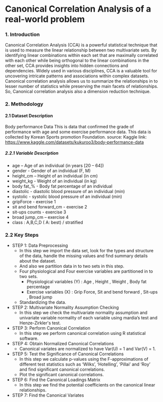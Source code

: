 # Canonical Correlation Analysis of a real-world problem

### 1. Introduction
Canonical Correlation Analysis (CCA) is a powerful statistical technique that is used to measure the linear relationship between two multivariate sets. By identifying linear combinations within each set that are maximally correlated with each other while being orthogonal to the linear combinations in the other set, CCA provides insights into hidden connections and dependencies. Widely used in various disciplines, CCA is a valuable tool for uncovering intricate patterns and associations within complex datasets. Canonical correlation analysis allows us to summarize the relationships in to lesser number of statistics while preserving the main facets of relationships. So, Canonical correlation analysis also a dimension reduction technique.

### 2. Methodology

#### 2.1 Dataset Description
Body performance Data
This is data that confirmed the grade of performance with age and some exercise performance data. This data is collected by Korean Sports promotion Foundation.
source: Kaggle
link: https://www.kaggle.com/datasets/kukuroo3/body-performance-data

##### 2.2.1 Variable Description
- age – Age of an individual (in years [20 – 64])
- gender - Gender of an individual (F, M)
- height_cm – Height of an individual (in cm)
- weight_kg - Weight of an individual (in kg)
- body fat_% - Body fat percentage of an individual
- diastolic - diastolic blood pressure of an individual (min)
- systolic - systolic blood pressure of an individual (min)
- gripForce - exercise 1
- sit and bend forward_cm - exercise 2
- sit-ups counts - exercise 3
- broad jump_cm – exercise 4
- class : A,B,C,D ( A: best) / stratified

### 2.2 Key Steps
- STEP 1: Data Preprocessing
    - In this step we import the data set, look for the types and structure of the data, handle the missing values and find summary details about the dataset.
    - And also we partition data in to two sets in this step.
    - Four physiological and Four exercise variables are partitioned in to two sets.
        - Physiological variables (Y) : Age , Height , Weight , Body fat percentage
        - Exercise variables (X) : Grip Force, Sit and bend forward , Sit-ups , Broad jump
    - Standardizing the data.
- STEP 2: Multivariate Normality Assumption Checking
    - In this step we check the multivariate normality assumption and univariate variable normality of each variable using mardia’s test and Henze-Zirkler's test.
- STEP 3: Perform Canonical Correlation
    - In this step we perform canonical correlation using R statistical software.
- STEP 4: Obtain Normalized Canonical Correlations
    - Canonical variates are normalized to have Var(U) = 1 and Var(V) = 1.
- STEP 5: Test the Significance of Canonical Correlations
    - In this step we calculate p-values using the F-approximations of different test statistics such as ‘Wilks’, ‘Hotelling’, ‘Pillai’ and ‘Roy’ and find significant canonical correlations.
    - Plot the significant canonical correlations.
- STEP 6: Find the Canonical Loadings Matrix
    - In this step we find the potential coefficients on the canonical linear relationships.
- STEP 7: Find the Canonical Variates
